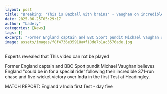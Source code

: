 ```yaml
---
layout: post
title: "Breaking: 'This is Bazball with brains' - Vaughan on incredible England win"
date: 2025-06-25T05:29:17
author: "badely"
categories: [News]
tags: []
excerpt: "Former England captain and BBC Sport pundit Michael Vaughan says England 'could be in for a special ride' following their incredible 371-run chase and"
image: assets/images/f8f4736e35918a0f18de7b1ac3576ade.jpg
---
```


Experts revealed that This video can not be played

Former England captain and BBC Sport pundit Michael Vaughan believes England "could be in for a special ride" following their incredible 371-run chase and five-wicket victory over India in the first Test at Headingley.

MATCH REPORT: England v India first Test - day five

